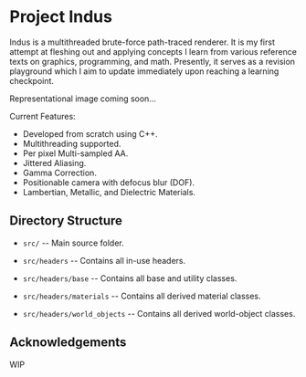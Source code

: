 Project Indus
====================================================================================================

Indus is a multithreaded brute-force path-traced renderer. It is my first attempt at fleshing out and applying concepts I learn from various reference texts on graphics, programming, and math.
Presently, it serves as a revision playground which I aim to update immediately upon reaching a learning checkpoint.

Representational image coming soon...

Current Features:
- Developed from scratch using C++.
- Multithreading supported.
- Per pixel Multi-sampled AA.
- Jittered Aliasing.
- Gamma Correction.
- Positionable camera with defocus blur (DOF).
- Lambertian, Metallic, and Dielectric Materials.

Directory Structure
-------------------
  - `src/` --
    Main source folder.

  - `src/headers` --
    Contains all in-use headers.

  - `src/headers/base` --
    Contains all base and utility classes.

  - `src/headers/materials` --
    Contains all derived material classes.

  - `src/headers/world_objects` --
    Contains all derived world-object classes.

Acknowledgements
--------------------
WIP
